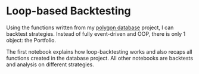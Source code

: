 # Loop-based Backtesting
Using the functions written from my [polygon database](https://github.com/shinathan/polygon.io-stock-database) project, I can backtest strategies. Instead of fully event-driven and OOP, there is only 1 object: the Portfolio. 

The first notebook explains how loop-backtesting works and also recaps all functions created in the database project. All other notebooks are backtests and analysis on different strategies. 
